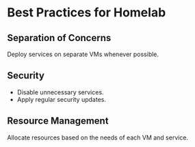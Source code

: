 # Best Practices for Homelab

## Separation of Concerns
Deploy services on separate VMs whenever possible.

## Security
- Disable unnecessary services.
- Apply regular security updates.

## Resource Management
Allocate resources based on the needs of each VM and service.
